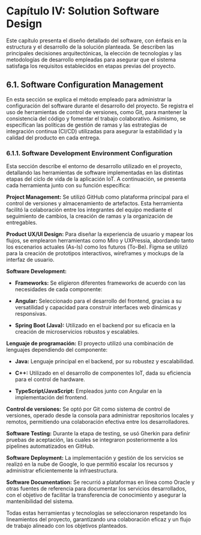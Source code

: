 # Capítulo IV: Solution Software Design 

Este capítulo presenta el diseño detallado del software, con énfasis en la estructura y el desarrollo de la solución planteada. Se describen las principales decisiones arquitectónicas, la elección de tecnologías y las metodologías de desarrollo empleadas para asegurar que el sistema satisfaga los requisitos establecidos en etapas previas del proyecto. 

## 6.1. Software Configuration Management

En esta sección se explica el método empleado para administrar la configuración del software durante el desarrollo del proyecto. Se registra el uso de herramientas de control de versiones, como Git, para mantener la consistencia del código y fomentar el trabajo colaborativo. Asimismo, se especifican las políticas de gestión de ramas y las estrategias de integración continua (CI/CD) utilizadas para asegurar la estabilidad y la calidad del producto en cada entrega.

 
### 6.1.1. Software Development Environment Configuration

Esta sección describe el entorno de desarrollo utilizado en el proyecto, detallando las herramientas de software implementadas en las distintas etapas del ciclo de vida de la aplicación IoT. A continuación, se presenta cada herramienta junto con su función específica:

**Project Management:**
Se utilizó GitHub como plataforma principal para el control de versiones y almacenamiento de artefactos. Esta herramienta facilitó la colaboración entre los integrantes del equipo mediante el seguimiento de cambios, la creación de ramas y la organización de entregables.

**Product UX/UI Design:**
Para diseñar la experiencia de usuario y mapear los flujos, se emplearon herramientas como Miro y UXPressia, abordando tanto los escenarios actuales (As-Is) como los futuros (To-Be). Figma se utilizó para la creación de prototipos interactivos, wireframes y mockups de la interfaz de usuario.


**Software Development:**

- **Frameworks:** Se eligieron diferentes frameworks de acuerdo con las necesidades de cada componente:
    

- **Angular:** Seleccionado para el desarrollo del frontend, gracias a su versatilidad y capacidad para construir interfaces web dinámicas y responsivas.
    
- **Spring Boot (Java):** Utilizado en el backend por su eficacia en la creación de microservicios robustos y escalables.
    

**Lenguaje de programación:**
El proyecto utilizó una combinación de lenguajes dependiendo del componente:

- **Java:** Lenguaje principal en el backend, por su robustez y escalabilidad.
    
- **C++:** Utilizado en el desarrollo de componentes IoT, dada su eficiencia para el control de hardware.
        
- **TypeScript/JavaScript:** Empleados junto con Angular en la implementación del frontend.

**Control de versiones:**
Se optó por Git como sistema de control de versiones, operado desde la consola para administrar repositorios locales y remotos, permitiendo una colaboración efectiva entre los desarrolladores.

**Software Testing:**
Durante la etapa de testing, se usó Gherkin para definir pruebas de aceptación, las cuales se integraron posteriormente a los pipelines automatizados en GitHub.

**Software Deployment:**
La implementación y gestión de los servicios se realizó en la nube de Google, lo que permitió escalar los recursos y administrar eficientemente la infraestructura.

**Software Documentation:**
Se recurrió a plataformas en línea como Oracle y otras fuentes de referencia para documentar los servicios desarrollados, con el objetivo de facilitar la transferencia de conocimiento y asegurar la mantenibilidad del sistema.

Todas estas herramientas y tecnologías se seleccionaron respetando los lineamientos del proyecto, garantizando una colaboración eficaz y un flujo de trabajo alineado con los objetivos planteados. 


